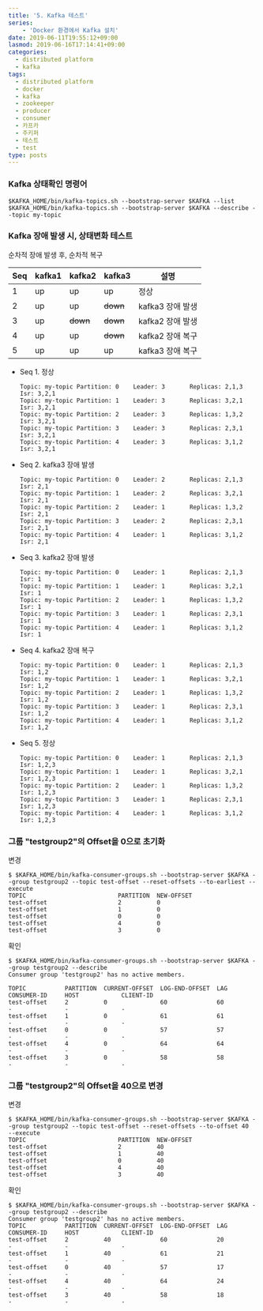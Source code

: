 ```yaml
---
title: '5. Kafka 테스트'
series: 
    - 'Docker 환경에서 Kafka 설치'
date: 2019-06-11T19:55:12+09:00
lasmod: 2019-06-16T17:14:41+09:00
categories:
  - distributed platform
  - kafka
tags:
  - distributed platform
  - docker
  - kafka
  - zookeeper
  - producer
  - consumer
  - 카프카
  - 주키퍼
  - 테스트
  - test
type: posts
---
```


### Kafka 상태확인 명령어

    $KAFKA_HOME/bin/kafka-topics.sh --bootstrap-server $KAFKA --list
    $KAFKA_HOME/bin/kafka-topics.sh --bootstrap-server $KAFKA --describe --topic my-topic
    
### Kafka 장애 발생 시, 상태변화 테스트

순차적 장애 발생 후, 순차적 복구

| Seq | kafka1 | kafka2   | kafka3   | 설명             |
|-----|--------|----------|----------|------------------|
| 1   | up     | up       | up       | 정상             |
| 2   | up     | up       | ~~down~~ | kafka3 장애 발생  |
| 3   | up     | ~~down~~ | ~~down~~ | kafka2 장애 발생  |
| 4   | up     | up       | ~~down~~ | kafka2 장애 복구  |
| 5   | up     | up       | up       | kafka3 장애 복구  |


* Seq 1. 정상

    ```
    Topic: my-topic Partition: 0    Leader: 3       Replicas: 2,1,3    Isr: 3,2,1    
    Topic: my-topic Partition: 1    Leader: 3       Replicas: 3,2,1    Isr: 3,2,1    
    Topic: my-topic Partition: 2    Leader: 3       Replicas: 1,3,2    Isr: 3,2,1    
    Topic: my-topic Partition: 3    Leader: 3       Replicas: 2,3,1    Isr: 3,2,1    
    Topic: my-topic Partition: 4    Leader: 3       Replicas: 3,1,2    Isr: 3,2,1    
    ```

* Seq 2. kafka3 장애 발생

    ```
    Topic: my-topic Partition: 0    Leader: 2       Replicas: 2,1,3    Isr: 2,1      
    Topic: my-topic Partition: 1    Leader: 2       Replicas: 3,2,1    Isr: 2,1      
    Topic: my-topic Partition: 2    Leader: 1       Replicas: 1,3,2    Isr: 2,1      
    Topic: my-topic Partition: 3    Leader: 2       Replicas: 2,3,1    Isr: 2,1      
    Topic: my-topic Partition: 4    Leader: 1       Replicas: 3,1,2    Isr: 2,1      
    ```

* Seq 3. kafka2 장애 발생

    ```
    Topic: my-topic Partition: 0    Leader: 1       Replicas: 2,1,3    Isr: 1   
    Topic: my-topic Partition: 1    Leader: 1       Replicas: 3,2,1    Isr: 1   
    Topic: my-topic Partition: 2    Leader: 1       Replicas: 1,3,2    Isr: 1   
    Topic: my-topic Partition: 3    Leader: 1       Replicas: 2,3,1    Isr: 1   
    Topic: my-topic Partition: 4    Leader: 1       Replicas: 3,1,2    Isr: 1   
    ```

* Seq 4. kafka2 장애 복구

    ```
    Topic: my-topic Partition: 0    Leader: 1       Replicas: 2,1,3    Isr: 1,2   
    Topic: my-topic Partition: 1    Leader: 1       Replicas: 3,2,1    Isr: 1,2   
    Topic: my-topic Partition: 2    Leader: 1       Replicas: 1,3,2    Isr: 1,2   
    Topic: my-topic Partition: 3    Leader: 1       Replicas: 2,3,1    Isr: 1,2   
    Topic: my-topic Partition: 4    Leader: 1       Replicas: 3,1,2    Isr: 1,2   
    ```

* Seq 5. 정상
    
    ```
    Topic: my-topic Partition: 0    Leader: 1       Replicas: 2,1,3    Isr: 1,2,3   
    Topic: my-topic Partition: 1    Leader: 1       Replicas: 3,2,1    Isr: 1,2,3   
    Topic: my-topic Partition: 2    Leader: 1       Replicas: 1,3,2    Isr: 1,2,3   
    Topic: my-topic Partition: 3    Leader: 1       Replicas: 2,3,1    Isr: 1,2,3   
    Topic: my-topic Partition: 4    Leader: 1       Replicas: 3,1,2    Isr: 1,2,3   
    ```

### 그룹 "testgroup2"의 Offset을 0으로 초기화

변경

```
$ $KAFKA_HOME/bin/kafka-consumer-groups.sh --bootstrap-server $KAFKA --group testgroup2 --topic test-offset --reset-offsets --to-earliest --execute
TOPIC                          PARTITION  NEW-OFFSET
test-offset                    2          0
test-offset                    1          0
test-offset                    0          0
test-offset                    4          0
test-offset                    3          0
```

확인

```
$ $KAFKA_HOME/bin/kafka-consumer-groups.sh --bootstrap-server $KAFKA --group testgroup2 --describe
Consumer group 'testgroup2' has no active members.                                                                         
                                                                                                                           
TOPIC           PARTITION  CURRENT-OFFSET  LOG-END-OFFSET  LAG             CONSUMER-ID     HOST            CLIENT-ID       
test-offset     2          0               60              60              -               -               -               
test-offset     1          0               61              61              -               -               -               
test-offset     0          0               57              57              -               -               -               
test-offset     4          0               64              64              -               -               -               
test-offset     3          0               58              58              -               -               -               
```


### 그룹 "testgroup2"의 Offset을 40으로 변경

변경

```
$ $KAFKA_HOME/bin/kafka-consumer-groups.sh --bootstrap-server $KAFKA --group testgroup2 --topic test-offset --reset-offsets --to-offset 40  --execute
TOPIC                          PARTITION  NEW-OFFSET
test-offset                    2          40
test-offset                    1          40
test-offset                    0          40
test-offset                    4          40
test-offset                    3          40
```

확인

```
$ $KAFKA_HOME/bin/kafka-consumer-groups.sh --bootstrap-server $KAFKA --group testgroup2 --describe
Consumer group 'testgroup2' has no active members.
TOPIC           PARTITION  CURRENT-OFFSET  LOG-END-OFFSET  LAG             CONSUMER-ID     HOST            CLIENT-ID
test-offset     2          40              60              20              -               -               -
test-offset     1          40              61              21              -               -               -
test-offset     0          40              57              17              -               -               -
test-offset     4          40              64              24              -               -               -
test-offset     3          40              58              18              -               -               -
```

